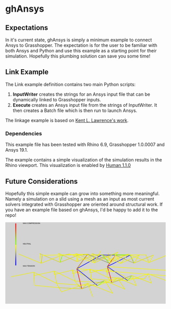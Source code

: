 # ghAnsys

## Expectations
In it's current state, ghAnsys is simply a minimum example to connect Ansys to Grasshopper. The expectation is for the user to be familiar with both Ansys and Python and use this example as a starting point for their simulation. Hopefully this plumbing solution can save you some time!

## Link Example
The Link example definition contains two main Python scripts:

1. **InputWriter** creates the strings for an Ansys input file that can be dynamically linked to Grasshopper inputs.
1. **Execute** creates an Ansys input file from the strings of InputWriter. It then creates a Batch file which is then run to launch Ansys.

The linkage example is based on [Kent L. Lawrence's work](http://mae.uta.edu/~lawrence/ansys/truss1/truss1.htm).

### Dependencies
This example file has been tested with Rhino 6.9, Grasshopper 1.0.0007 and Ansys 19.1.

The example contains a simple visualization of the simulation results in the Rhino viewport. This visualization is enabled by [Human 1.1.0](https://www.food4rhino.com/app/human)

## Future Considerations
Hopefully this simple example can grow into something more meaningful. Namely a simulation on a slid using a mesh as an input as most current solvers integrated with Grasshopper are oriented around structural work. If you have an example file based on ghAnsys, I'd be happy to add it to the repo!

![Example Viewport from a More Complex Simulation](https://github.com/louislbnc/ghAnsys/blob/master/viewportCapture.jpg "Complex Simulation Example")

